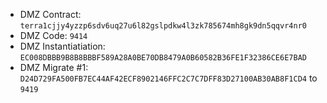 - DMZ Contract: `terra1cjjy4yzzp6sdv6uq27u6l82gslpdkw4l3zk785674mh8gk9dn5qqvr4nr0`
- DMZ Code: `9414`
- DMZ Instantiatiation: `EC008DBBB9B8B8BBBF589A28A0BE70DB8479A0B60582B36FE1F32386CE6E7BAD`
- DMZ Migrate #1: `D24D729FA500FB7EC44AF42ECF8902146FFC2C7C7DFF83D27100AB30AB8F1CD4` to `9419`
